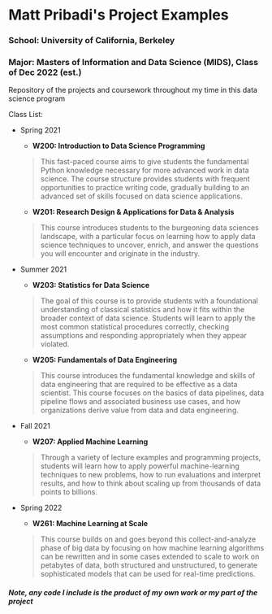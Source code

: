 # Matt Pribadi's Project Examples

### School: University of California, Berkeley
### Major: Masters of Information and Data Science (MIDS), Class of Dec 2022 (est.)

Repository of the projects and coursework throughout my time in this data science program

Class List:

- Spring 2021
  - **W200: Introduction to Data Science Programming**
  > This fast-paced course aims to give students the fundamental Python knowledge necessary for more advanced work in data science. The course structure provides students with frequent opportunities to practice writing code, gradually building to an advanced set of skills focused on data science applications.
  - **W201: Research Design & Applications for Data & Analysis**
  >This course introduces students to the burgeoning data sciences landscape, with a particular focus on learning how to apply data science techniques to uncover, enrich, and answer the questions you will encounter and originate in the industry.
  
- Summer 2021
  - **W203: Statistics for Data Science**
  >The goal of this course is to provide students with a foundational understanding of classical statistics and how it fits within the broader context of data science. Students will learn to apply the most common statistical procedures correctly, checking assumptions and responding appropriately when they appear violated.
  
  - **W205: Fundamentals of Data Engineering**
  >This course introduces the fundamental knowledge and skills of data engineering that are required to be effective as a data scientist. This course focuses on the basics of data pipelines, data pipeline flows and associated business use cases, and how organizations derive value from data and data engineering.
  
- Fall 2021
  - **W207: Applied Machine Learning**
  > Through a variety of lecture examples and programming projects, students will learn how to apply powerful machine-learning techniques to new problems, how to run evaluations and interpret results, and how to think about scaling up from thousands of data points to billions.

- Spring 2022
  - **W261: Machine Learning at Scale**
  > This course builds on and goes beyond this collect-and-analyze phase of big data by focusing on how machine learning algorithms can be rewritten and in some cases extended to scale to work on petabytes of data, both structured and unstructured, to generate sophisticated models that can be used for real-time predictions.


#### *Note, any code I include is the product of my own work or my part of the project*
